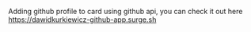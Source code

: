 Adding github profile to card using github api, you can check it out here https://dawidkurkiewicz-github-app.surge.sh
